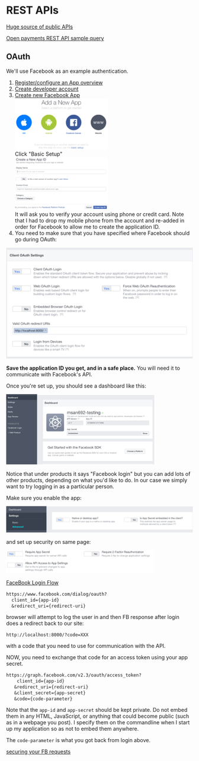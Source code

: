 # REST APIs

[Huge source of public APIs](https://www.publicapis.com/)

[Open payments REST API sample query](http://openpayments.us/data?query=John+Chan)

## OAuth

We'll use Facebook as an example authentication.

1. [Register/configure an App overview](https://developers.facebook.com/docs/apps/register)
2. [Create developer account](https://developers.facebook.com/async/onboarding/dialog/)
3. [Create new Facebook App](https://developers.facebook.com/apps/async/create/platform-setup/dialog/)<br>
  <img src=figures/fb-add-app.png width=250><br>
  Click "Basic Setup"<br>
  <img src=figures/fb-create-id.png width=250><br>
  It will ask you to verify your account using phone or credit card. Note that I had to drop my mobile phone from the account and re-added in order for Facebook to allow me to create the application ID.
4. You need to make sure that you have specified where Facebook should go during OAuth:<br>
<img src=figures/fb-oauth-settings.png>

**Save the application ID you get, and in a safe place.** You will need it to communicate with Facebook's API.

Once you're set up, you should see a dashboard like this:
 
<img src=figures/fb-dashboard.png width=400>

Notice that under products it says "Facebook login" but you can add lots of other products, depending on what you'd like to do. In our case we simply want to try logging in as a particular person.

Make sure you enable the app:

<img src=figures/fb-enable-desktop-app.png width=600>

and set up security on same page:

<img src=figures/fb-security.png width=400>

[FaceBook Login Flow](https://developers.facebook.com/docs/facebook-login/manually-build-a-login-flow)

```
https://www.facebook.com/dialog/oauth?
  client_id={app-id}
  &redirect_uri={redirect-uri}
```

browser will attempt to log the user in and then FB response after login does a redirect back to our site:

```
http://localhost:8000/?code=XXX
```

with a code that you need to use for communication with the API.

NOW, you need to exchange that code for an access token using your app secret.

```
https://graph.facebook.com/v2.3/oauth/access_token?
    client_id={app-id}
   &redirect_uri={redirect-uri}
   &client_secret={app-secret}
   &code={code-parameter}
```

Note that the `app-id` and `app-secret` should be kept private. Do not embed them in any HTML, JavaScript, or anything that could become public (such as in a webpage you post). I specify them on the commandline when I start up my application so as not to embed them anywhere.

The `code-parameter` is what you got back from login above.

[securing your FB requests](https://developers.facebook.com/docs/graph-api/securing-requests/)